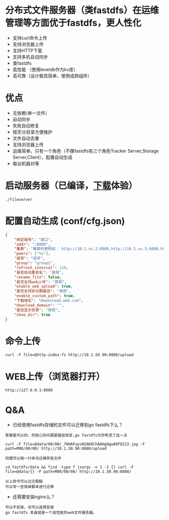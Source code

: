 # 分布式文件服务器（类fastdfs）在运维管理等方面优于fastdfs，更人性化

- 支持curl命令上传
- 支持浏览器上传
- 支持HTTP下载
- 支持多机自动同步
- 类fastdfs
- 高性能 （使用leveldb作为kv库）
- 高可靠（设计极其简单，使用成熟组件）

# 优点

- 无依赖(单一文件）
- 自动同步
- 失败自动修复
- 按天分目录方便维护
- 文件自动去重
- 支持浏览器上传
- 运维简单，只有一个角色（不像fastdfs有三个角色Tracker Server,Storage Server,Client），配置自动生成
- 每台机器对等



# 启动服务器（已编译，[下载](https://github.com/sjqzhang/fastdfs/releases)体验）

`./fileserver`

# 配置自动生成  (conf/cfg.json)
```json
{
	"绑定端号": "端口",
	"addr": ":8080",
	"集群": "集群列表例如： http://10.1.xx.2:8080,http://10.1.xx.5:8080,http://10.1.xx.60:8080,注意是字符串数组",
	"peers": ["%s"],
	"组号": "组号",
	"group": "group1",
	"refresh_interval": 120,
	"是否自动重命名": "真假",
	"rename_file": false,
	"是否支持web上传": "真假",
	"enable_web_upload": true,
	"是否支持非日期路径": "真假",
	"enable_custom_path": true,
	"下载域名": "dowonload.web.com",
	"download_domain": "",
	"是否显示目录": "真假",
	"show_dir": true
}
```


# 命令上传

`curl -F file=@http-index-fs http://10.1.50.90:8080/upload` 	


# WEB上传（浏览器打开）

`http://127.0.0.1:8080` 	

# Q&A
- 已经使用fastdfs存储的文件可以迁移到go fastdfs下么？
```
答案是可以的，你担心的问题是路径改变,go fastdfs为你考虑了这一点

curl -F file=@data/00/00/_78HAFwyvN2AK6ChAAHg8gw80FQ213.jpg -F path=M00/00/00/ http://10.1.50.90:8080/upload

同理可以用一行命令迁移所有文件

cd fastdfs/data && find -type f |xargs -n 1 -I {} curl -F file=@data/{} -F path=M00/00/00/ http://10.1.50.90:8080/

以上命令可以过迁粗糙
可以写一些简单脚本进行迁移

```

- 还需要安装nginx么？
```
可以不安装，也可以选择安装
go fastdfs 本身就是一个高性能的web文件服务器。
```


